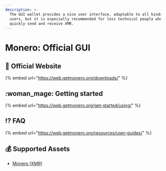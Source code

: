 ```yaml
---
description: >-
  The GUI wallet provides a nice user interface, adaptable to all kinds of
  users, but it is especially recommended for less technical people who want to
  quickly send and receive XMR.
---
```


# Monero: Official GUI

## :rocket: Official Website

{% embed url="https://web.getmonero.org/downloads/" %}

## :woman_mage: Getting started

{% embed url="https://web.getmonero.org/get-started/using/" %}

## :interrobang: FAQ

{% embed url="https://web.getmonero.org/resources/user-guides/" %}

## :moneybag: Supported Assets

* [Monero (XMR)](../../coins/overview-xmr/)
